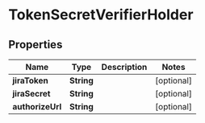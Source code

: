 
# TokenSecretVerifierHolder

## Properties
Name | Type | Description | Notes
------------ | ------------- | ------------- | -------------
**jiraToken** | **String** |  |  [optional]
**jiraSecret** | **String** |  |  [optional]
**authorizeUrl** | **String** |  |  [optional]



